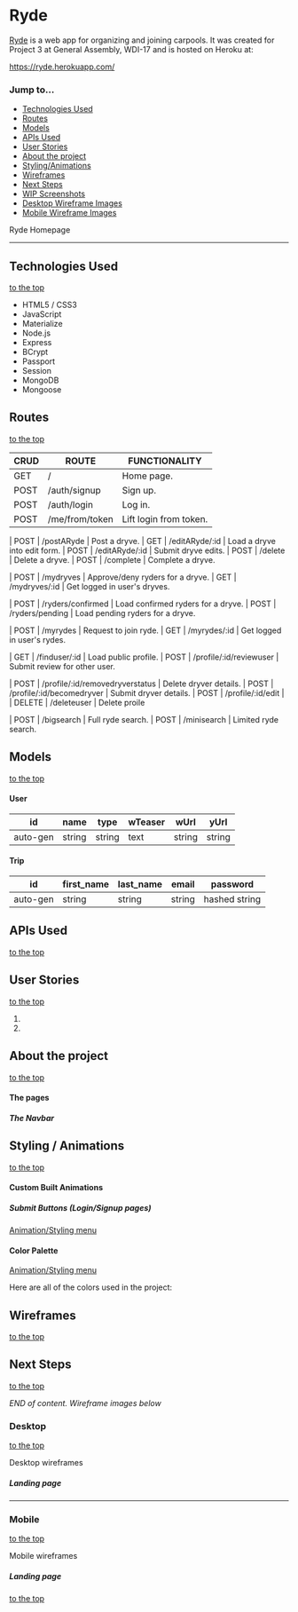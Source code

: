 # Ryde

[Ryde](https://ryde.herokuapp.com/) is a web app for organizing and joining carpools. It was created for Project 3 at General Assembly, WDI-17 and is hosted on Heroku at:

https://ryde.herokuapp.com/

### Jump to...

- [Technologies Used](https://github.com/ScoRoc/Ryde#technologies-used)
- [Routes](https://github.com/ScoRoc/Ryde#routes)
- [Models](https://github.com/ScoRoc/Ryde#models)
- [APIs Used](https://github.com/ScoRoc/Ryde#apis-used)
- [User Stories](https://github.com/ScoRoc/Ryde#user-stories)
- [About the project](https://github.com/ScoRoc/Ryde#about-the-project)
- [Styling/Animations](https://github.com/ScoRoc/Ryde#styling--animations)
- [Wireframes](https://github.com/ScoRoc/Ryde#wireframes)
- [Next Steps](https://github.com/ScoRoc/Ryde#next-steps)
- [WIP Screenshots](https://github.com/ScoRoc/Ryde#work-in-progress-screenshots)
- [Desktop Wireframe Images](https://github.com/ScoRoc/Ryde#desktop)
- [Mobile Wireframe Images](https://github.com/ScoRoc/Ryde#mobile)

Ryde Homepage
<!-- ![Ryde homepage](finished_screenshots/homepage.png) -->

---
## Technologies Used
[to the top](https://github.com/ScoRoc/Ryde#Ryde)

- HTML5 / CSS3
- JavaScript
- Materialize
- Node.js
- Express
- BCrypt
- Passport
- Session
- MongoDB
- Mongoose

## Routes
[to the top](https://github.com/ScoRoc/Ryde#Ryde)

| CRUD   | ROUTE              | FUNCTIONALITY
|--------|---------------------------------|--------------
| GET    | /                               | Home page.
| POST   | /auth/signup                    | Sign up.
| POST   | /auth/login                     | Log in.
| POST   | /me/from/token                  | Lift login from token.

<!-- Dryve stuff -->
| POST   | /postARyde                      | Post a dryve.
| GET    | /editARyde/:id                  | Load a dryve into edit form.
| POST   | /editARyde/:id                  | Submit dryve edits.
| POST   | /delete                         | Delete a dryve.
| POST   | /complete                       | Complete a dryve.

| POST   | /mydryves                       | Approve/deny ryders for a dryve.
| GET    | /mydryves/:id                   | Get logged in user's dryves.

| POST   | /ryders/confirmed               | Load confirmed ryders for a dryve.
| POST   | /ryders/pending                 | Load pending ryders for a dryve.

<!-- Rydes stuff -->
| POST   | /myrydes                        | Request to join ryde.
| GET    | /myrydes/:id                    | Get logged in user's rydes.


<!-- Public profile stuff -->
| GET    | /finduser/:id                   | Load public profile.
| POST   | /profile/:id/reviewuser         | Submit review for other user.

<!-- Private profile stuff -->
| POST   | /profile/:id/removedryverstatus | Delete dryver details.
| POST   | /profile/:id/becomedryver       | Submit dryver details.
| POST   | /profile/:id/edit               | 
| DELETE | /deleteuser                     | Delete proile

<!-- Search stuff -->
| POST   | /bigsearch                      | Full ryde search.
| POST   | /minisearch                     | Limited ryde search.



## Models
[to the top](https://github.com/ScoRoc/Ryde#Ryde)

#### User

| id       | name   | type   | wTeaser | wUrl   | yUrl
|----------|--------|--------|---------|--------|------
| auto-gen | string | string | text    | string | string

#### Trip
| id       | first_name | last_name | email  | password
|----------|------------|-----------|--------|---------
| auto-gen | string     | string    | string | hashed string



## APIs Used
[to the top](https://github.com/ScoRoc/Ryde#Ryde)


## User Stories
[to the top](https://github.com/ScoRoc/Ryde#Ryde)

1. 

2. 

## About the project
[to the top](https://github.com/ScoRoc/Ryde#Ryde)


#### The pages


##### The Navbar


## Styling / Animations
[to the top](https://github.com/ScoRoc/Ryde#Ryde)


<!-- ![footer](finished_screenshots/footer.png) -->

#### Custom Built Animations


##### Submit Buttons (Login/Signup pages)

[Animation/Styling menu](https://github.com/ScoRoc/Ryde#custom-built-animations)


#### Color Palette

[Animation/Styling menu](https://github.com/ScoRoc/Ryde#custom-built-animations)

Here are all of the colors used in the project:

<!-- ![off white](color_palette/off-white.png) ![Bright Yello](color_palette/bright-yellow.png) ![Yellow](color_palette/yellow.png) ![Dull Yellow](color_palette/dull-yellow.png) -->


## Wireframes
[to the top](https://github.com/ScoRoc/Ryde#Ryde)

<!-- - [Desktop](https://github.com/ScoRoc/Ryde#landing-page) | [Mobile](https://github.com/ScoRoc/Ryde#landing-page-1) | **Landing Page:** home page of the entire site -->


## Next Steps
[to the top](https://github.com/ScoRoc/Ryde#Ryde)



*END of content. Wireframe images below*

### Desktop
[to the top](https://github.com/ScoRoc/Ryde#Ryde)

Desktop wireframes

##### Landing page
<!-- [Wireframe Menu](https://github.com/ScoRoc/Ryde#wireframes) | [Mobile version](https://github.com/ScoRoc/Ryde#landing-page-1) | [to the top](https://github.com/ScoRoc/Ryde#Ryde)
![landing page](wireframes/desktop/desktop-landing-page.png) -->

---

### Mobile
[to the top](https://github.com/ScoRoc/Ryde#Ryde)

Mobile wireframes

##### Landing page
<!-- [Wireframe Menu](https://github.com/ScoRoc/Ryde#wireframes) | [Desktop version](https://github.com/ScoRoc/Ryde#landing-page) | [to the top](https://github.com/ScoRoc/Ryde#Ryde)
![landing page](wireframes/mobile/mobile-landing-page.png) -->


[to the top](https://github.com/ScoRoc/Ryde#Ryde)